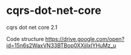 # cqrs-dot-net-core
cqrs dot net core 2.1

Code structure
https://drive.google.com/open?id=15n6s2WaxVN33BTBop0XXjjlxlYHuMz_u
